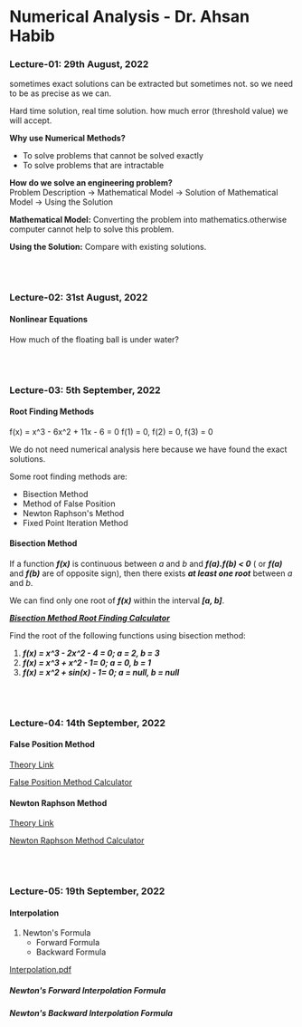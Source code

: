 # Numerical Analysis - Dr. Ahsan Habib

### Lecture-01:    29th August, 2022

sometimes exact solutions can be extracted but sometimes not.
so we need to be as precise as we can.

Hard time solution, real time solution.
how much error (threshold value) we will accept.

**Why use Numerical Methods?**
- To solve problems that cannot be solved exactly
- To solve problems that are intractable

**How do we solve an engineering problem?** <br>
Problem Description -> Mathematical Model -> Solution of Mathematical Model -> Using the Solution

**Mathematical Model:** Converting the problem into mathematics.otherwise computer cannot help to solve this problem.

**Using the Solution:** Compare with existing solutions.

<br>
<br>


### Lecture-02:    31st August, 2022

#### Nonlinear Equations
How much of the floating ball is under water?

<br>
<br>

### Lecture-03:    5th September, 2022

#### Root Finding Methods

f(x) = x^3 - 6x^2 + 11x - 6 = 0
f(1) = 0, f(2) = 0, f(3) = 0

We do not need numerical analysis here because we have found the exact solutions.

Some root finding methods are:
* Bisection Method
* Method of False Position
* Newton Raphson's Method
* Fixed Point Iteration Method

#### Bisection Method
If a function ***f(x)*** is continuous between *a* and *b* and ***f(a).f(b) < 0*** ( or ***f(a)*** and ***f(b)*** are of opposite sign), then there exists ***at least one root*** between _a_ and _b_.

We can find only one root of ***f(x)*** within the interval ***[a, b]***.

<a href = "https://atozmath.com/CONM/Bisection.aspx"> ***Bisection Method Root Finding Calculator*** </a>

Find the root of the following functions using bisection method:
1. ***f(x) = x^3 - 2x^2 - 4 = 0; a = 2, b = 3***
2. ***f(x) = x^3 + x^2 - 1= 0; a = 0, b = 1***
3. ***f(x) = x^2 + sin(x) - 1= 0; a = null, b = null***

<br>
<br>

### Lecture-04:    14th September, 2022

#### False Position Method

<a href = "https://byjus.com/maths/false-position-method/#:~:text=The%20false%20position%20method%20is,the%20roots%20of%20the%20equation."> Theory Link </a>

<a href = "https://atozmath.com/CONM/Bisection.aspx?q=fp"> False Position Method Calculator </a>

#### Newton Raphson Method

<a href = "https://byjus.com/maths/newton-raphson-method/"> Theory Link </a>

<a href = "https://atozmath.com/CONM/Bisection.aspx?q=nr"> Newton Raphson Method Calculator </a>


<br>
<br>

### Lecture-05:    19th September, 2022

#### Interpolation

1. Newton's Formula
    * Forward Formula
    * Backward Formula

[Interpolation.pdf](https://github.com/shanto-swe029/2nd-Year-2nd-Semester/files/9597735/Interpolation.pdf)

##### Newton's Forward Interpolation Formula

##### Newton's Backward Interpolation Formula













